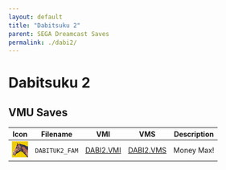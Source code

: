 ```yaml
---
layout: default
title: "Dabitsuku 2"
parent: SEGA Dreamcast Saves
permalink: ./dabi2/
---
```

# Dabitsuku 2

## VMU Saves

| Icon | Filename | VMI | VMS | Description |
|------|----------|-----|-----|-------------|
| ![Dabitsuku 2](../icons/DABITUK2_FAM.GIF) | `DABITUK2_FAM` | [DABI2.VMI](DABI2.VMI) | [DABI2.VMS](DABI2.VMS) | Money Max! |
